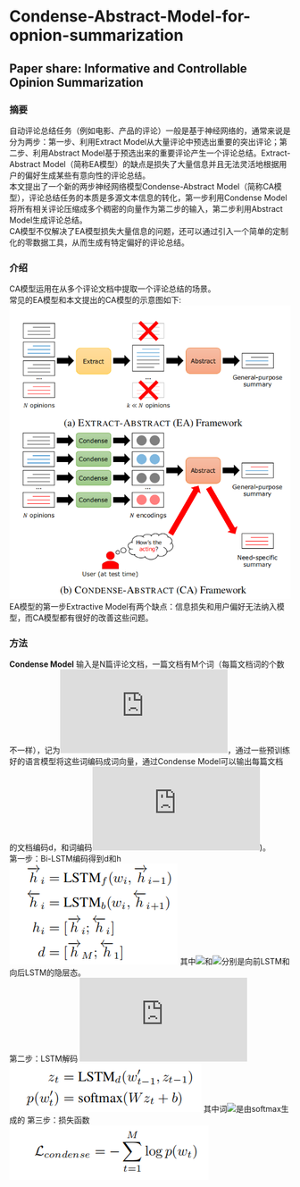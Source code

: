 # Condense-Abstract-Model-for-opnion-summarization
## Paper share: Informative and Controllable Opinion Summarization

### 摘要
自动评论总结任务（例如电影、产品的评论）一般是基于神经网络的，通常来说是分为两步：第一步、利用Extract Model从大量评论中预选出重要的突出评论；第二步、利用Abstract Model基于预选出来的重要评论产生一个评论总结。Extract-Abstract Model（简称EA模型）的缺点是损失了大量信息并且无法灵活地根据用户的偏好生成某些有意向性的评论总结。<br>
本文提出了一个新的两步神经网络模型Condense-Abstract Model（简称CA模型），评论总结任务的本质是多源文本信息的转化，第一步利用Condense Model将所有相关评论压缩成多个稠密的向量作为第二步的输入，第二步利用Abstract Model生成评论总结。<br>
CA模型不仅解决了EA模型损失大量信息的问题，还可以通过引入一个简单的定制化的零数据工具，从而生成有特定偏好的评论总结。

### 介绍
CA模型运用在从多个评论文档中提取一个评论总结的场景。<br>
常见的EA模型和本文提出的CA模型的示意图如下:<br>
![](image/1.jpg)
EA模型的第一步Extractive Model有两个缺点：信息损失和用户偏好无法纳入模型，而CA模型都有很好的改善这些问题。

### 方法
**Condense Model**
输入是N篇评论文档，一篇文档有M个词（每篇文档词的个数不一样），记为![](http://latex.codecogs.com/gif.latex?X=(w_1,w_2,...,w_M))，通过一些预训练好的语言模型将这些词编码成词向量，通过Condense Model可以输出每篇文档的文档编码d，和词编码![](http://latex.codecogs.com/gif.latex?h_1,h_2,...,h_M))。<br>
第一步：Bi-LSTM编码得到d和h
![](image/2.jpg)
其中![](http://latex.codecogs.com/gif.latex?\overrightharpoon{h_i})和![](http://latex.codecogs.com/gif.latex?\overleftharpoon{h_i})分别是向前LSTM和向后LSTM的隐层态。<br>
第二步：LSTM解码
![](http://latex.codecogs.com/gif.latex?z_0=d)
![](image/3.jpg)
其中词![](http://latex.codecogs.com/gif.latex?{w_t}')是由softmax生成的
第三步：损失函数
![](image/4.jpg)







